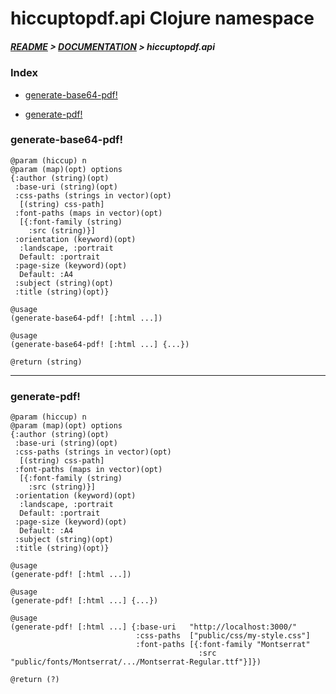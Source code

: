 
# hiccuptopdf.api Clojure namespace

##### [README](../../../README.md) > [DOCUMENTATION](../../COVER.md) > hiccuptopdf.api

### Index

- [generate-base64-pdf!](#generate-base64-pdf)

- [generate-pdf!](#generate-pdf)

### generate-base64-pdf!

```
@param (hiccup) n
@param (map)(opt) options
{:author (string)(opt)
 :base-uri (string)(opt)
 :css-paths (strings in vector)(opt)
  [(string) css-path]
 :font-paths (maps in vector)(opt)
  [{:font-family (string)
    :src (string)}]
 :orientation (keyword)(opt)
  :landscape, :portrait
  Default: :portrait
 :page-size (keyword)(opt)
  Default: :A4
 :subject (string)(opt)
 :title (string)(opt)}
```

```
@usage
(generate-base64-pdf! [:html ...])
```

```
@usage
(generate-base64-pdf! [:html ...] {...})
```

```
@return (string)
```

---

### generate-pdf!

```
@param (hiccup) n
@param (map)(opt) options
{:author (string)(opt)
 :base-uri (string)(opt)
 :css-paths (strings in vector)(opt)
  [(string) css-path]
 :font-paths (maps in vector)(opt)
  [{:font-family (string)
    :src (string)}]
 :orientation (keyword)(opt)
  :landscape, :portrait
  Default: :portrait
 :page-size (keyword)(opt)
  Default: :A4
 :subject (string)(opt)
 :title (string)(opt)}
```

```
@usage
(generate-pdf! [:html ...])
```

```
@usage
(generate-pdf! [:html ...] {...})
```

```
@usage
(generate-pdf! [:html ...] {:base-uri   "http://localhost:3000/"
                            :css-paths  ["public/css/my-style.css"]
                            :font-paths [{:font-family "Montserrat"
                                          :src "public/fonts/Montserrat/.../Montserrat-Regular.ttf"}]})
```

```
@return (?)
```